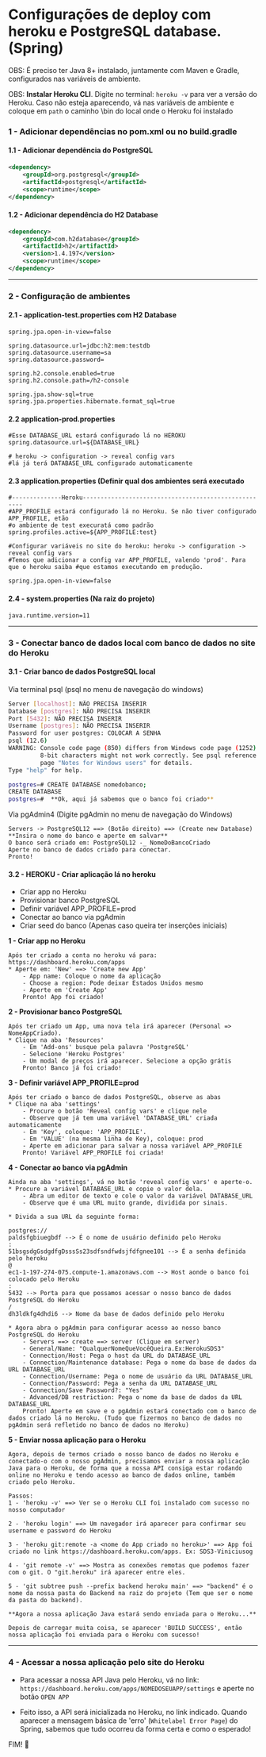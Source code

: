 # Configurações de deploy com heroku e PostgreSQL database. (Spring)



OBS: É preciso ter Java 8+ instalado,  juntamente com Maven e Gradle, configurados nas variáveis de ambiente.

OBS: __Instalar Heroku CLI__. Digite no terminal: ```heroku -v``` para ver a versão do Heroku. Caso não esteja aparecendo, vá nas variáveis de ambiente e coloque em ```path``` o caminho \bin do local onde o Heroku foi instalado



### 1 - Adicionar dependências no pom.xml ou no build.gradle 

#### 1.1 - Adicionar dependência do PostgreSQL 

```xml
<dependency>
	<groupId>org.postgresql</groupId>
	<artifactId>postgresql</artifactId>
	<scope>runtime</scope>
</dependency>
```

#### 1.2 - Adicionar dependência do H2 Database

```xml
<dependency>
	<groupId>com.h2database</groupId>
	<artifactId>h2</artifactId>
	<version>1.4.197</version>
	<scope>runtime</scope>
</dependency>
```

---



### 2 - Configuração de ambientes

#### 2.1 - application-test.properties com H2 Database

```properties
spring.jpa.open-in-view=false

spring.datasource.url=jdbc:h2:mem:testdb
spring.datasource.username=sa
spring.datasource.password=

spring.h2.console.enabled=true
spring.h2.console.path=/h2-console

spring.jpa.show-sql=true
spring.jpa.properties.hibernate.format_sql=true
```

#### 2.2 application-prod.properties

`````properties
#Esse DATABASE_URL estará configurado lá no HEROKU
spring.datasource.url=${DATABASE_URL}

# heroku -> configuration -> reveal config vars
#lá já terá DATABASE_URL configurado automaticamente
`````

#### 2.3 application.properties (Definir qual dos ambientes será executado

```properties
#--------------Heroku-----------------------------------------------------
#APP_PROFILE estará configurado lá no Heroku. Se não tiver configurado APP_PROFILE, etão
#o ambiente de test execuratá como padrão
spring.profiles.active=${APP_PROFILE:test}

#Configurar variáveis no site do heroku: heroku -> configuration -> reveal config vars
#Temos que adicionar a config var APP_PROFILE, valendo 'prod'. Para que o heroku saiba #que estamos executando em produção.

spring.jpa.open-in-view=false
```

#### 2.4 - system.properties (Na raiz do projeto)

```
java.runtime.version=11
```

---



### 3 - Conectar banco de dados local com banco de dados no site do Heroku

#### 3.1 - Criar banco de dados PostgreSQL local

Via terminal psql (psql no menu de navegação do windows)

```sh
Server [localhost]: NÃO PRECISA INSERIR
Database [postgres]: NÃO PRECISA INSERIR
Port [5432]: NÃO PRECISA INSERIR
Username [postgres]: NÃO PRECISA INSERIR
Password for user postgres: COLOCAR A SENHA
psql (12.6)
WARNING: Console code page (850) differs from Windows code page (1252)
         8-bit characters might not work correctly. See psql reference
         page "Notes for Windows users" for details.
Type "help" for help.

postgres=# CREATE DATABASE nomedobanco;
CREATE DATABASE
postgres=#  **Ok, aqui já sabemos que o banco foi criado**
```

Via pgAdmin4 (Digite pgAdmin no menu de navegação do Windows)

```
Servers -> PostgreSQL12 ==> (Botão direito) ==> (Create new Database)
**Insira o nome do banco e aperte em salvar**
O banco será criado em: PostgreSQL12 -_ NomeDoBancoCriado
Aperte no banco de dados criado para conectar.
Pronto!
```

#### 3.2 - HEROKU - Criar aplicação lá no heroku

- Criar app no Heroku
- Provisionar banco PostgreSQL
- Definir variável APP_PROFILE=prod
- Conectar ao banco via pgAdmin
- Criar seed do banco (Apenas caso queira ter inserções iniciais)



__1 - Criar app no Heroku__

```
Após ter criado a conta no heroku vá para: https://dashboard.heroku.com/apps
* Aperte em: 'New' ==> 'Create new App'
	- App name: Coloque o nome da aplicação
	- Choose a region: Pode deixar Estados Unidos mesmo
	- Aperte em 'Create App'
	Pronto! App foi criado!
```

__2 - Provisionar banco PostgreSQL__

```
Após ter criado um App, uma nova tela irá aparecer (Personal => NomeAppCriado). 
* Clique na aba 'Resources'
	- Em 'Add-ons' busque pela palavra 'PostgreSQL'
	- Selecione 'Heroku Postgres'
	- Um modal de preços irá aparecer. Selecione a opção grátis
	Pronto! Banco já foi criado!
```

__3 - Definir variável APP_PROFILE=prod__

```
Após ter criado o banco de dados PostgreSQL, observe as abas
* Clique na aba 'settings'
	- Procure o botão 'Reveal config vars' e clique nele
	- Observe que já tem uma variável 'DATABASE_URL' criada automaticamente
	- Em 'Key', coloque: 'APP_PROFILE'.
	- Em 'VALUE' (na mesma linha de Key), coloque: prod
	- Aperte em adicionar para salvar a nossa variável APP_PROFILE
	Pronto! Variável APP_PROFILE foi criada!
```

__4 - Conectar ao banco via pgAdmin__

```
Ainda na aba 'settings', vá no botão 'reveal config vars' e aperte-o. 
* Procure a variável DATABASE_URL e copie o valor dela.
	- Abra um editor de texto e cole o valor da variável DATABASE_URL
	- Observe que é uma URL muito grande, dividida por sinais.
	
* Divida a sua URL da seguinte forma: 

postgres://
paldsfgbiuegbdf --> É o nome de usuário definido pelo Heroku
:
51bsgsdgGsdgdfgDsssSs23sdfsndfwdsjfdfgnee101 --> É a senha definida pelo heroku
@
ec1-1-197-274-075.compute-1.amazonaws.com --> Host aonde o banco foi colocado pelo Heroku
:
5432 --> Porta para que possamos acessar o nosso banco de dados PostgreSQL do Heroku
/
dh3ldkfg4dhdi6 --> Nome da base de dados definido pelo Heroku

* Agora abra o pgAdmin para configurar acesso ao nosso banco PostgreSQL do Heroku
	- Servers ==> create ==> server (Clique em server)
	- General/Name: "QualquerNomeQueVocêQueira.Ex:HerokuSDS3"
	- Connection/Host: Pega o host da URL do DATABASE_URL
	- Connection/Maintenance database: Pega o nome da base de dados da URL DATABASE_URL
	- Connection/Username: Pega o nome de usuário da URL DATABASE_URL
	- Connection/Password: Pega a senha da URL DATABASE_URL
	- Connection/Save Password?: "Yes"
	- Advanced/DB restriction: Pega o nome da base de dados da URL DATABASE_URL
	Pronto! Aperte em save e o pgAdmin estará conectado com o banco de dados criado lá no Heroku. (Tudo que fizermos no banco de dados no pgAdmin será refletido no banco de dados no Heroku)
```

__5 - Enviar nossa aplicação para o Heroku__

```
Agora, depois de termos criado o nosso banco de dados no Heroku e conectado-o com o nosso pgAdmin, precisamos enviar a nossa aplicação Java para o Heroku, de forma que a nossa API consiga estar rodando online no Heroku e tendo acesso ao banco de dados online, também criado pelo Heroku.

Passos:
1 - 'heroku -v' ==> Ver se o Heroku CLI foi instalado com sucesso no nosso computador

2 - 'heroku login' ==> Um navegador irá aparecer para confirmar seu username e password do Heroku

3 - 'heroku git:remote -a <nome do App criado no heroku>' ==> App foi criado no link https://dashboard.heroku.com/apps. Ex: SDS3-Viniciusog

4 - 'git remote -v' ==> Mostra as conexões remotas que podemos fazer com o git. O "git.heroku" irá aparecer entre eles.

5 - 'git subtree push --prefix backend heroku main' ==> "backend" é o nome da nossa pasta do Backend na raiz do projeto (Tem que ser o nome da pasta do backend).

**Agora a nossa aplicação Java estará sendo enviada para o Heroku...**

Depois de carregar muita coisa, se aparecer 'BUILD SUCCESS', então nossa aplicação foi enviada para o Heroku com sucesso!
```

---



### 4 - Acessar a nossa aplicação pelo site do Heroku

* Para acessar a nossa API Java pelo Heroku, vá no link:  ```https://dashboard.heroku.com/apps/NOMEDOSEUAPP/settings``` e aperte no botão ```OPEN APP```

* Feito isso, a API será inicializada no Heroku, no link indicado. Quando aparecer a mensagem básica de 'erro' (```Whitelabel Error Page```) do Spring, sabemos que tudo ocorreu da forma certa e como o esperado!



FIM! :tada: 

 













